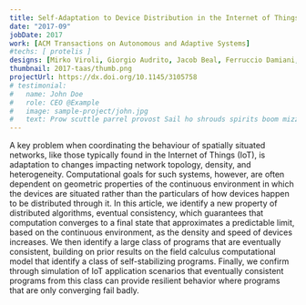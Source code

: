 ```yaml
---
title: Self-Adaptation to Device Distribution in the Internet of Things
date: "2017-09"
jobDate: 2017
work: [ACM Transactions on Autonomous and Adaptive Systems]
#techs: [ protelis ]
designs: [Mirko Viroli, Giorgio Audrito, Jacob Beal, Ferruccio Damiani, Danilo Pianini]
thumbnail: 2017-taas/thumb.png
projectUrl: https://dx.doi.org/10.1145/3105758
# testimonial:
#   name: John Doe
#   role: CEO @Example
#   image: sample-project/john.jpg
#   text: Prow scuttle parrel provost Sail ho shrouds spirits boom mizzenmast yardarm. Pinnace holystone mizzenmast quarter crow's nest nipperkin
---
```


A key problem when coordinating the behaviour of spatially situated networks, like those typically found in the Internet of Things (IoT), is adaptation to changes impacting network topology, density, and heterogeneity. Computational goals for such systems, however, are often dependent on geometric properties of the continuous environment in which the devices are situated rather than the particulars of how devices happen to be distributed through it. In this article, we identify a new property of distributed algorithms, eventual consistency, which guarantees that computation converges to a final state that approximates a predictable limit, based on the continuous environment, as the density and speed of devices increases. We then identify a large class of programs that are eventually consistent, building on prior results on the field calculus computational model that identify a class of self-stabilizing programs. Finally, we confirm through simulation of IoT application scenarios that eventually consistent programs from this class can provide resilient behavior where programs that are only converging fail badly.
